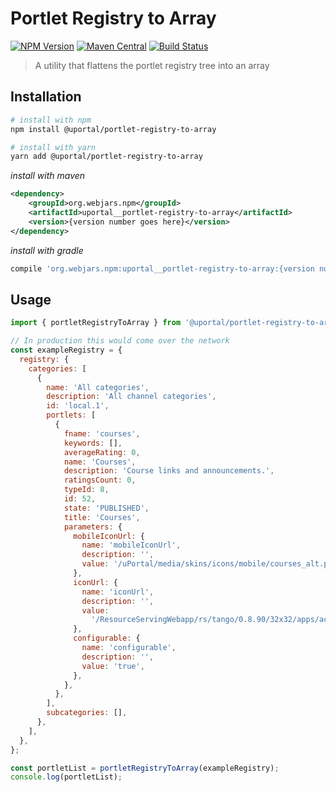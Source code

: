 # Portlet Registry to Array

[![NPM Version](https://img.shields.io/npm/v/@uportal/portlet-registry-to-array.svg)](https://www.npmjs.com/package/@uportal/portlet-registry-to-array)
[![Maven Central](https://maven-badges.herokuapp.com/maven-central/org.webjars.npm/uportal__portlet-registry-to-array/badge.svg)](https://maven-badges.herokuapp.com/maven-central/org.webjars.npm/uportal__portlet-registry-to-array)
[![Build Status](https://github.com/uPortal-contrib/uPortal-web-components/workflows/CI/badge.svg)](https://github.com/uPortal-contrib/uPortal-web-components/actions?workflow=CI)

> A utility that flattens the portlet registry tree into an array

## Installation

```sh
# install with npm
npm install @uportal/portlet-registry-to-array

# install with yarn
yarn add @uportal/portlet-registry-to-array
```

_install with maven_

```xml
<dependency>
    <groupId>org.webjars.npm</groupId>
    <artifactId>uportal__portlet-registry-to-array</artifactId>
    <version>{version number goes here}</version>
</dependency>
```

_install with gradle_

```gradle
compile 'org.webjars.npm:uportal__portlet-registry-to-array:{version number goes here}'
```

## Usage

```js
import { portletRegistryToArray } from '@uportal/portlet-registry-to-array';

// In production this would come over the network
const exampleRegistry = {
  registry: {
    categories: [
      {
        name: 'All categories',
        description: 'All channel categories',
        id: 'local.1',
        portlets: [
          {
            fname: 'courses',
            keywords: [],
            averageRating: 0,
            name: 'Courses',
            description: 'Course links and announcements.',
            ratingsCount: 0,
            typeId: 8,
            id: 52,
            state: 'PUBLISHED',
            title: 'Courses',
            parameters: {
              mobileIconUrl: {
                name: 'mobileIconUrl',
                description: '',
                value: '/uPortal/media/skins/icons/mobile/courses_alt.png',
              },
              iconUrl: {
                name: 'iconUrl',
                description: '',
                value:
                  '/ResourceServingWebapp/rs/tango/0.8.90/32x32/apps/accessories-text-editor.png',
              },
              configurable: {
                name: 'configurable',
                description: '',
                value: 'true',
              },
            },
          },
        ],
        subcategories: [],
      },
    ],
  },
};

const portletList = portletRegistryToArray(exampleRegistry);
console.log(portletList);
```
